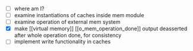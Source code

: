 - [ ] where am I?
- [ ] examine instantiations of caches inside mem module
- [ ] examine operation of external mem system
- [x] make [[virtual memory]] [[o_mem_operation_done]] output deasserted after whole operation done, for consistency
- [ ] implement write functionality in caches